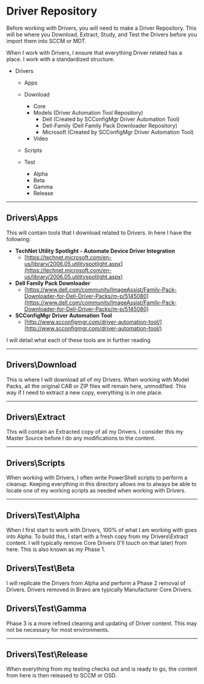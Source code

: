 # Driver Repository

Before working with Drivers, you will need to make a Driver Repository. This will be where you Download, Extract, Study, and Test the Drivers before you import them into SCCM or MDT.

When I work with Drivers, I ensure that everything Driver related has a place.  I work with a standardized structure.

* Drivers
  * Apps
  * Download
    * Core
    * Models \(Driver Automation Tool Repository\)
      * Dell \(Created by SCConfigMgr Driver Automation Tool\)
      * Dell-Family \(Dell Family Pack Downloader Repository\)
      * Microsoft \(Created by SCConfigMgr Driver Automation Tool\)
    * Video

  * Scripts
  * Test
    * Alpha
    * Beta
    * Gamma
    * Release

---

## Drivers\Apps

This will contain tools that I download related to Drivers.  In here I have the following:

* **TechNet Utility Spotlight - Automate Device Driver Integration**
  * [https://technet.microsoft.com/en-us/library/2006.05.utilityspotlight.aspx](https://technet.microsoft.com/en-us/library/2006.05.utilityspotlight.aspx)
* **Dell Family Pack Downloader**
  * [https://www.dell.com/community/ImageAssist/Family-Pack-Downloader-for-Dell-Driver-Packs/m-p/5145080](https://www.dell.com/community/ImageAssist/Family-Pack-Downloader-for-Dell-Driver-Packs/m-p/5145080)
* **SCConfigMgr Driver Automation Tool**
  * [http://www.scconfigmgr.com/driver-automation-tool/](http://www.scconfigmgr.com/driver-automation-tool/)

I will detail what each of these tools are in further reading

---

## Drivers\Download

This is where I will download all of my Drivers.  When working with Model Packs, all the original CAB or ZIP files will remain here, unmodified.  This way if I need to extract a new copy, everything is in one place.

---

## Drivers\Extract

This will contain an Extracted copy of all my Drivers.  I consider this my Master Source before I do any modifications to the content.

---

## Drivers\Scripts

When working with Drivers, I often write PowerShell scripts to perform a cleanup.  Keeping everything in this directory allows me to always be able to locate one of my working scripts as needed when working with Drivers.

---

## Drivers\Test\Alpha

When I first start to work with Drivers, 100% of what I am working with goes into Alpha.  To build this, I start with a fresh copy from my Drivers\Extract content.  I will typically remove Core Drivers \(I'll touch on that later\) from here.  This is also known as my Phase 1.

## Drivers\Test\Beta

I will replicate the Drivers from Alpha and perform a Phase 2 removal of Drivers.  Drivers removed in Bravo are typically Manufacturer Core Drivers.

## Drivers\Test\Gamma

Phase 3 is a more refined cleaning and updating of Driver content.  This may not be necessary for most environments.

---

## Drivers\Test\Release

When everything from my testing checks out and is ready to go, the content from here is then released to SCCM or OSD.

